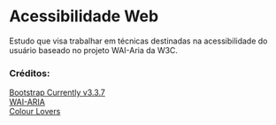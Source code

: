 # Acessibilidade Web

Estudo que visa trabalhar em técnicas destinadas na acessibilidade do usuário baseado no projeto WAI-Aria da W3C.

### Créditos:
<a href="http://getbootstrap.com/">Bootstrap Currently v3.3.7</a> <br>
<a href="https://www.w3.org/WAI/intro/aria">WAI-ARIA</a> <br>
<a href="http://www.colourlovers.com/">Colour Lovers</a>
